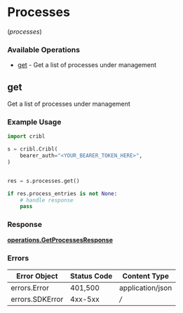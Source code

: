 # Processes
(*processes*)

### Available Operations

* [get](#get) - Get a list of processes under management

## get

Get a list of processes under management

### Example Usage

```python
import cribl

s = cribl.Cribl(
    bearer_auth="<YOUR_BEARER_TOKEN_HERE>",
)


res = s.processes.get()

if res.process_entries is not None:
    # handle response
    pass

```


### Response

**[operations.GetProcessesResponse](../../models/operations/getprocessesresponse.md)**
### Errors

| Error Object     | Status Code      | Content Type     |
| ---------------- | ---------------- | ---------------- |
| errors.Error     | 401,500          | application/json |
| errors.SDKError  | 4xx-5xx          | */*              |
